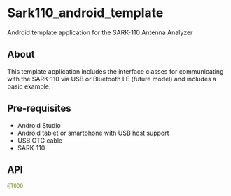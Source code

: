 # Sark110_android_template
Android template application for the SARK-110 Antenna Analyzer

About
-----
This template application includes the interface classes for communicating with the SARK-110 via USB or Bluetooth LE (future model) and includes a basic example.

Pre-requisites
--------------
- Android Studio
- Android tablet or smartphone with USB host support 
- USB OTG cable
- SARK-110


API
-----
```Java
@TODO
```
